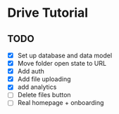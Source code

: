 # Drive Tutorial

## TODO

- [x] Set up database and data model
- [x] Move folder open state to URL
- [x] Add auth
- [x] Add file uploading
- [x] add analytics
- [ ] Delete files button
- [ ] Real homepage + onboarding
